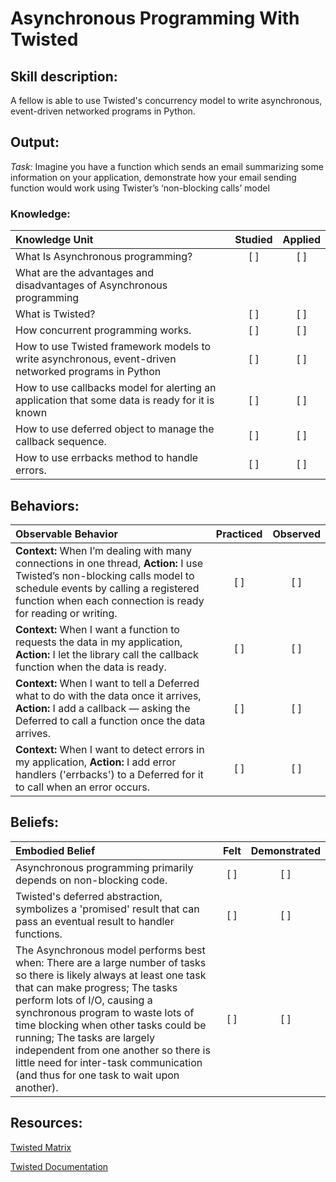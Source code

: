 # Asynchronous Programming With Twisted

## Skill description:

A fellow is able to use Twisted's concurrency model to write asynchronous, event-driven networked programs in Python.


## Output:

*Task:* Imagine you have a function which sends an email summarizing some information on your application, demonstrate how your email sending function would work using Twister’s ‘non-blocking calls’ model


### Knowledge:
| Knowledge Unit   |      Studied      | Applied |
|:-------------|:------------------:|:--------:|
| What Is Asynchronous programming? | [ ] | [ ] |
| What are the advantages and disadvantages of Asynchronous programming
| What is Twisted? | [ ] | [ ] |
| How concurrent programming works. | [ ] | [ ] |
| How to use Twisted framework models to write asynchronous, event-driven networked programs in Python | [ ] | [ ] | 
| How to use callbacks model for alerting an application that some data is ready for it is known | [ ] | [ ] |
| How to use deferred object to manage the callback sequence. | [ ] | [ ] |
| How to use errbacks method to handle errors. | [ ] | [ ] |


## Behaviors:
| Observable Behavior   |      Practiced      | Observed |
|:-------------|:------------------:|:--------:|
| **Context:** When I’m dealing with many connections in one thread, **Action:** I use Twisted’s non-blocking calls model to schedule events by calling a registered function when each connection is ready for reading or writing. | [ ] | [ ] |
| **Context:**  When I want a function to requests the data in my application, **Action:** I let the library call the callback function when the data is ready. | [ ] | [ ] |
| **Context:** When I want to tell a Deferred what to do with the data once it arrives, **Action:** I add a callback — asking the Deferred to call a function once the data arrives. | [ ] | [ ] |
| **Context:** When I want to detect errors in my application, **Action:** I add error handlers ('errbacks') to a Deferred for it to call when an error occurs. | [ ] | [ ] |


## Beliefs:
| Embodied Belief   |      Felt      | Demonstrated |
|:-------------|:------------------:|:--------:|
| Asynchronous programming primarily depends on non-blocking code.  | [ ] | [ ] |
Twisted's deferred abstraction, symbolizes a 'promised' result that can pass an eventual result to handler functions. | [ ] | [ ] |
| The Asynchronous model performs best when: There are a large number of tasks so there is likely always at least one task that can make progress; The tasks perform lots of I/O, causing a synchronous program to waste lots of time blocking when other tasks could be running; The tasks are largely independent from one another so there is little need for inter-task communication (and thus for one task to wait upon another). | [ ] | [ ] |


## Resources: 
[Twisted Matrix](https://twistedmatrix.com/trac/) 

[Twisted Documentation](http://twistedmatrix.com/documents/8.2.0/core/howto/async.html)

